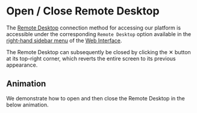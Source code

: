 # Open / Close Remote Desktop

The [Remote Desktop](../remote-desktop.md) connection method for accessing our platform is accessible under the corresponding `Remote Desktop` option available in the [right-hand sidebar menu](../../ui/right-sidebar.md) of the [Web Interface](../../ui/overview.md).

The Remote Desktop can subsequently be closed by clicking the ✕ button at its top-right corner, which reverts the entire screen to its previous appearance. 

## Animation

We demonstrate how to open and then close the Remote Desktop in the below animation.

<img data-gifffer="/images/remote-connection/open-close-remote-desktop.gif" />
